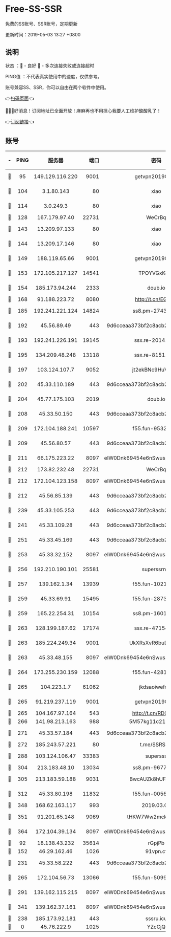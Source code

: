# Free-SS-SSR

免费的SS账号、SSR账号，定期更新

更新时间：2019-05-03 13:27 +0800

## 说明

状态     ：🙂 - 良好 🙁 - 多次连接失败或连接超时

PING值   ：不代表真实使用中的速度，仅供参考。

账号兼容SS、SSR，你可以自由在两个软件中使用。

👉[扫码页面](https://liesauer.github.io/Free-SS-SSR/)👈

🎉🎉🎉好消息！订阅地址已全面开放！麻麻再也不用担心我要人工维护酸酸乳了！

👉[订阅链接](https://www.liesauer.net/yogurt/subscribe?ACCESS_TOKEN=DAYxR3mMaZAsaqUb)👈

## 账号

|-|PING|服务器|端口|密码|加密方式|区域|
|:----:|:----:|:-----:|-----:|:----:|:----:|:----:|
|🙂|95|149.129.116.220|9001|getvpn20190501|aes-256-cfb|CN|
|🙂|104|3.1.80.143|80|xiao|aes-128-ctr|SG|
|🙂|114|3.0.249.3|80|xiao|aes-128-ctr|SG|
|🙂|128|167.179.97.40|22731|WeCrBq|rc4-md5|JP|
|🙂|143|13.209.97.133|80|xiao|aes-128-ctr|KR|
|🙂|144|13.209.17.146|80|xiao|aes-128-ctr|KR|
|🙂|149|188.119.65.66|9001|getvpn20190501|aes-256-cfb|RU|
|🙂|153|172.105.217.127|14541|TPOYVGxKglpi|aes-256-cfb|JP|
|🙂|154|185.173.94.244|2333|doub.io|aes-128-ctr|RU|
|🙂|168|91.188.223.72|8080|http://t.cn/EGJIyrl|rc4-md5|RU|
|🙂|185|192.241.221.124|14824|ss8.pm-27430025|aes-256-cfb|US|
|🙂|192|45.56.89.49|443|9d6cceaa373bf2c8acb22e60b6a58be6|aes-256-cfb|US|
|🙂|193|192.241.226.191|19145|ssx.re-20141184|aes-256-cfb|US|
|🙂|195|134.209.48.248|13118|ssx.re-81511228|aes-256-cfb|US|
|🙂|197|103.124.107.7|9052|jt2ekBNc9HuVtm2a|aes-256-cfb|US|
|🙂|202|45.33.110.189|443|9d6cceaa373bf2c8acb22e60b6a58be6|aes-256-cfb|US|
|🙂|204|45.77.175.103|2019|doub.io|aes-128-ctr|SG|
|🙂|208|45.33.50.150|443|9d6cceaa373bf2c8acb22e60b6a58be6|aes-256-cfb|US|
|🙂|209|172.104.188.241|10597|f55.fun-95320429|aes-256-cfb|SG|
|🙂|209|45.56.80.57|443|9d6cceaa373bf2c8acb22e60b6a58be6|aes-256-cfb|US|
|🙂|211|66.175.223.22|8097|eIW0Dnk69454e6nSwuspv9DmS201tQ0D|aes-256-cfb|US|
|🙂|212|173.82.232.48|22731|WeCrBq|rc4-md5|US|
|🙂|212|172.104.123.158|8097|eIW0Dnk69454e6nSwuspv9DmS201tQ0D|aes-256-cfb|JP|
|🙂|212|45.56.85.139|443|9d6cceaa373bf2c8acb22e60b6a58be6|aes-256-cfb|US|
|🙂|239|45.33.105.253|443|9d6cceaa373bf2c8acb22e60b6a58be6|aes-256-cfb|US|
|🙂|241|45.33.109.28|443|9d6cceaa373bf2c8acb22e60b6a58be6|aes-256-cfb|US|
|🙂|251|45.33.45.169|443|9d6cceaa373bf2c8acb22e60b6a58be6|aes-256-cfb|US|
|🙂|253|45.33.32.152|8097|eIW0Dnk69454e6nSwuspv9DmS201tQ0D|aes-256-cfb|US|
|🙂|256|192.210.190.101|25581|superssrnet|aes-256-cfb|US|
|🙂|257|139.162.1.34|13939|f55.fun-10218044|aes-256-cfb|SG|
|🙂|259|45.33.69.91|15495|f55.fun-28730537|aes-256-cfb|US|
|🙂|259|165.22.254.31|10154|ss8.pm-16010608|aes-256-cfb|SG|
|🙂|263|128.199.187.62|17174|ssx.re-47154038|aes-256-cfb|SG|
|🙂|263|185.224.249.34|9001|UkXRsXvR6buDMG2Y|aes-256-cfb|RU|
|🙂|263|45.33.48.155|8097|eIW0Dnk69454e6nSwuspv9DmS201tQ0D|aes-256-cfb|US|
|🙂|264|173.255.230.159|12088|f55.fun-42814639|aes-256-cfb|US|
|🙂|265|104.223.1.7|61062|jkdsaoiwefdsa|aes-256-cfb|US|
|🙂|265|91.219.237.119|9001|getvpn20190501|aes-256-cfb|HU|
|🙂|265|104.167.97.164|543|http://t.cn/RD0D7sx|rc4-md5|CA|
|🙂|266|141.98.213.163|988|5M57kg11c214qDmK|chacha20|KR|
|🙂|271|45.33.57.184|443|9d6cceaa373bf2c8acb22e60b6a58be6|aes-256-cfb|US|
|🙂|272|185.243.57.221|80|t.me/SSRSUB|rc4-md5|US|
|🙂|288|103.124.106.47|33383|supersss|aes-256-cfb|US|
|🙂|304|213.183.48.10|13034|ss8.pm-96774561|rc4-md5|RU|
|🙂|305|213.183.59.188|9031|BwcAUZk8hUFAkDGN|aes-256-cfb|NL|
|🙂|312|45.33.80.198|11832|f55.fun-00561639|aes-256-cfb|US|
|🙂|348|168.62.163.117|993|2019.03.07|rc4-md5|US|
|🙂|351|91.201.65.148|9069|tHKW7Ww2mck9CHQG|aes-256-cfb|IT|
|🙂|364|172.104.39.134|8097|eIW0Dnk69454e6nSwuspv9DmS201tQ0D|aes-256-cfb|SG|
|🙂|92|18.138.43.232|35614|rGpjPb|rc4-md5|SG|
|🙂|152|46.29.162.46|1026|91vpn.cf|rc4-md5|RU|
|🙂|231|45.33.58.222|443|9d6cceaa373bf2c8acb22e60b6a58be6|aes-256-cfb|US|
|🙂|265|172.104.56.73|13066|f55.fun-50990398|aes-256-cfb|SG|
|🙂|291|139.162.115.215|8097|eIW0Dnk69454e6nSwuspv9DmS201tQ0D|aes-256-cfb|JP|
|🙂|341|139.162.37.161|8097|eIW0Dnk69454e6nSwuspv9DmS201tQ0D|aes-256-cfb|SG|
|🙁|238|185.173.92.181|443|sssru.icu|rc4-md5|RU|
|🙁|0|45.76.222.9|1025|YZcCjQ|rc4-md5|JP|
